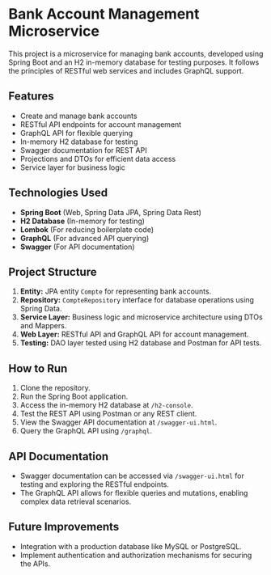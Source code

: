 # Bank Account Management Microservice

This project is a microservice for managing bank accounts, developed using Spring Boot and an H2 in-memory database for testing purposes. It follows the principles of RESTful web services and includes GraphQL support.

## Features

- Create and manage bank accounts
- RESTful API endpoints for account management
- GraphQL API for flexible querying
- In-memory H2 database for testing
- Swagger documentation for REST API
- Projections and DTOs for efficient data access
- Service layer for business logic

## Technologies Used

- **Spring Boot** (Web, Spring Data JPA, Spring Data Rest)
- **H2 Database** (In-memory for testing)
- **Lombok** (For reducing boilerplate code)
- **GraphQL** (For advanced API querying)
- **Swagger** (For API documentation)

## Project Structure

1. **Entity:** JPA entity `Compte` for representing bank accounts.
2. **Repository:** `CompteRepository` interface for database operations using Spring Data.
3. **Service Layer:** Business logic and microservice architecture using DTOs and Mappers.
4. **Web Layer:** RESTful API and GraphQL API for account management.
5. **Testing:** DAO layer tested using H2 database and Postman for API tests.

## How to Run

1. Clone the repository.
2. Run the Spring Boot application.
3. Access the in-memory H2 database at `/h2-console`.
4. Test the REST API using Postman or any REST client.
5. View the Swagger API documentation at `/swagger-ui.html`.
6. Query the GraphQL API using `/graphql`.

## API Documentation

- Swagger documentation can be accessed via `/swagger-ui.html` for testing and exploring the RESTful endpoints.
- The GraphQL API allows for flexible queries and mutations, enabling complex data retrieval scenarios.

## Future Improvements

- Integration with a production database like MySQL or PostgreSQL.
- Implement authentication and authorization mechanisms for securing the APIs.
